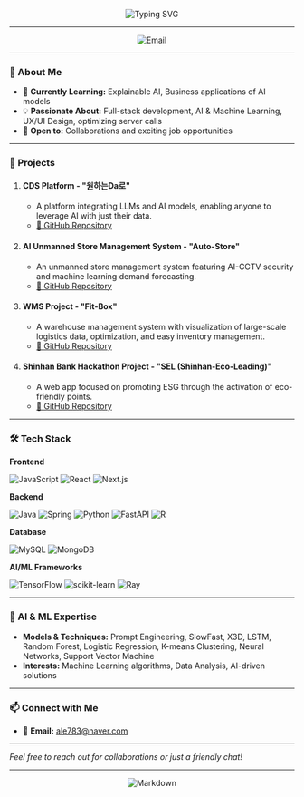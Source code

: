 <!-- Header -->
<p align="center">
  <img src="https://readme-typing-svg.herokuapp.com?font=Montserrat&size=40&duration=2500&color=36BCF7&center=true&vCenter=true&lines=Hello%2C+I'm+Suwan+Lee+%F0%9F%91%8B;Full-Stack+Developer;AI+Enthusiast" alt="Typing SVG">
</p>

---

<p align="center">
  <a href="mailto:ale783@naver.com"><img src="https://img.shields.io/badge/Email-D14836?style=flat-square&logo=gmail&logoColor=white" alt="Email"></a>
  <!-- Add more social links here -->
</p>

---

### 🌟 About Me

- 🌱 **Currently Learning:** Explainable AI, Business applications of AI models
- 💡 **Passionate About:** Full-stack development, AI & Machine Learning, UX/UI Design, optimizing server calls
- 🤝 **Open to:** Collaborations and exciting job opportunities

---

### 🚀 Projects

1. #### **CDS Platform - "원하는Da로"**
   - A platform integrating LLMs and AI models, enabling anyone to leverage AI with just their data.
   - [🔗 GitHub Repository](https://github.com/Rafael-Lee-SW/Wada-AI-CDS-Platform)

2. #### **AI Unmanned Store Management System - "Auto-Store"**
   - An unmanned store management system featuring AI-CCTV security and machine learning demand forecasting.
   - [🔗 GitHub Repository](https://github.com/Rafael-Lee-SW/UPS-with-AI-and-ML)

3. #### **WMS Project - "Fit-Box"**
   - A warehouse management system with visualization of large-scale logistics data, optimization, and easy inventory management.
   - [🔗 GitHub Repository](https://github.com/Rafael-Lee-SW/Financial-Project)

4. #### **Shinhan Bank Hackathon Project - "SEL (Shinhan-Eco-Leading)"**
   - A web app focused on promoting ESG through the activation of eco-friendly points.
   - [🔗 GitHub Repository](https://github.com/Rafael-Lee-SW/WMS-project)

---

### 🛠️ Tech Stack

**Frontend**

![JavaScript](https://img.shields.io/badge/JavaScript-F7DF1E?style=flat-square&logo=javascript&logoColor=black)
![React](https://img.shields.io/badge/React-61DAFB?style=flat-square&logo=react&logoColor=black)
![Next.js](https://img.shields.io/badge/Next.js-000000?style=flat-square&logo=nextdotjs&logoColor=white)

**Backend**

![Java](https://img.shields.io/badge/Java-007396?style=flat-square&logo=java&logoColor=white)
![Spring](https://img.shields.io/badge/Spring-6DB33F?style=flat-square&logo=spring&logoColor=white)
![Python](https://img.shields.io/badge/Python-3776AB?style=flat-square&logo=python&logoColor=white)
![FastAPI](https://img.shields.io/badge/FastAPI-009688?style=flat-square&logo=fastapi&logoColor=white)
![R](https://img.shields.io/badge/R-276DC3?style=flat-square&logo=r&logoColor=white)

**Database**

![MySQL](https://img.shields.io/badge/MySQL-4479A1?style=flat-square&logo=mysql&logoColor=white)
![MongoDB](https://img.shields.io/badge/MongoDB-47A248?style=flat-square&logo=mongodb&logoColor=white)

**AI/ML Frameworks**

![TensorFlow](https://img.shields.io/badge/TensorFlow-FF6F00?style=flat-square&logo=tensorflow&logoColor=white)
![scikit-learn](https://img.shields.io/badge/scikit--learn-F7931E?style=flat-square&logo=scikitlearn&logoColor=white)
![Ray](https://img.shields.io/badge/Ray-FF5500?style=flat-square&logo=ray&logoColor=white)

---

### 🤖 AI & ML Expertise

- **Models & Techniques:** Prompt Engineering, SlowFast, X3D, LSTM, Random Forest, Logistic Regression, K-means Clustering, Neural Networks, Support Vector Machine
- **Interests:** Machine Learning algorithms, Data Analysis, AI-driven solutions

---

### 📫 Connect with Me

- 📧 **Email:** [ale783@naver.com](mailto:ale783@naver.com)
<!-- - 💼 **LinkedIn:** [이수완](https://www.linkedin.com/in/%EC%88%98%EC%99%84-%EC%9D%B4-01299428b/) -->
<!-- - 🌐 **GitHub:** [Rafael-Lee-SW](https://github.com/Rafael-Lee-SW) -->

---

*Feel free to reach out for collaborations or just a friendly chat!*

---

<!-- Footer -->
<p align="center">
  <img src="https://img.shields.io/badge/Made%20with-Markdown-1f425f.svg" alt="Markdown">
</p>
